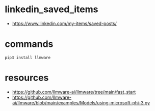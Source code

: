 # linkedin_saved_items
- https://www.linkedin.com/my-items/saved-posts/

# commands
```pip3 install llmware```

# resources
- https://github.com/llmware-ai/llmware/tree/main/fast_start
- https://github.com/llmware-ai/llmware/blob/main/examples/Models/using-microsoft-phi-3.py
